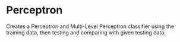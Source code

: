 # Perceptron
Creates a Perceptron and Multi-Level Perceptron classifier using the training data, then testing and comparing with given testing data.


